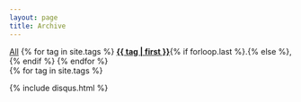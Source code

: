 ```yaml
---
layout: page
title: Archive
---
```



<!---
 Code from https://nildeala.fr/2015/02/10/jekyll-pro-tip-awesome-archive-page.html
 and more stolen from http://chris.house/blog/building-a-simple-archive-page-with-jekyll/
-->
<style>
.catbloc:not(:target) {
    display: none;
}
</style>

<nav>
    <a href="#allposts">All</a>
    {% for tag in site.tags %}
        <a href="#{{ tag | first | remove:' ' }}"><strong>{{ tag | first }}</strong></a>{% if forloop.last %}.{% else %},{% endif %}
    {% endfor %}
</nav>

<div class="catbloc" id="allposts">
    <h2>All posts</h2>
        <table style="border-spacing: 5px;">
         {% for post in site.posts %}
             {% assign currentDate = post.date | date: "%Y" %}
             {% if currentDate != myDate %}
                 {% unless forloop.first %}</ul>{% endunless %}
                 <h1>{{ currentDate }}</h1>
                 <ul>
                 {% assign myDate = currentDate %}
             {% endif %}
             <li><span>{{ post.date | date: "%B %-d, %Y" }}</span> - <a href="{{ post.url }}"> {{ post.title }}</a></li>
             {% if forloop.last %}</ul>{% endif %}
       {% endfor %}
        </table>
</div>



<div>
{% for tag in site.tags %}
    <div class="catbloc" id="{{ tag | first | remove:' ' }}">
        <h2>{{ tag | first }}</h2>
        
        <ul>
           {% for posts in tag %}
             {% for post in posts %}
               {% if post.url %}
                 <li>
                     <time>{{ post.date | date: "%-d %B %Y" }}</time> - <a href="{{ post.url }}">{{ post.title }}</a>, {{ post.summary }}
                 </li>
               {% endif %}
             {% endfor %}
           {% endfor %}
        </ul>
    </div>
{% endfor %}
</div>

  {% include disqus.html %}
